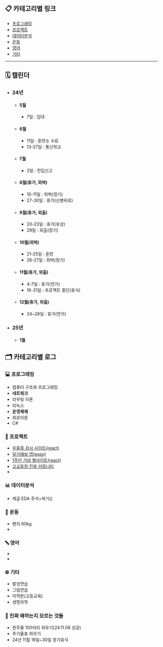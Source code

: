 ## 📋 **카테고리별 링크**
- [프로그래밍](#프로그래밍)  
- [프로젝트](#프로젝트)
- [데이터분석](#데이터분석)
- [운동](#운동)
- [영어](#영어)
- [기타](#기타)  

---
## 🗓 캘린더
  - ### 24년

    - #### 5월
      - 7일 : 입대

    - #### 6월
      - 11일 : 훈련소 수료
      - 13-27일 : 통신학교

    - #### 7월
      - 2일 : 전입신고

    - #### 8월(휴가, 외박)
      - 10-11일 : 외박(정기)
      - 27-30일 : 휴가(신병위로)

    - #### 9월(휴가, 외출)
      - 20-23일 : 휴가(포상)
      - 29일 : 외출(정기)

    - #### 10월(외박)
      - 21-25일 : 훈련
      - 26-27일 : 외박(정기)

    - #### 11월(휴가, 외출)
      - 4-7일 : 휴가(연가)
      - 16-31일 : 프로젝트 중단(휴식)


    - #### 12월(휴가, 외출)
      - 24~26일 : 휴가(연가)
      


  - ### 25년

    - #### 1월



## 🗂️ **카테고리별 로그**

### 💻 <a id="프로그래밍"></a> 프로그래밍
  - 컴퓨터 구조와 프로그래밍
  - **네트워크**
  - 라우팅 이론
  - 리눅스
  - **운영체제**
  - 회로이론
  - C#


### 📔 <a id="프로젝트"></a> 프로젝트
  - [우울증 검사 사이트(react)](https://github.com/Usopked/Phone_first)
  - [일기예보 앱(expo)](https://github.com/Usopked/DemoApp)
  - [1주년 기념 웹사이트(react)](https://github.com/Usopked/Event)
  - [고교동창 전용 커뮤니티](https://github.com/Usopked/Deagan_Incide)
  - 


### 📊 <a id="데이터분석"></a> 데이터분석
  - 캐글 EDA 주석+복기()
  
### 🏃 <a id="운동"></a> 운동 
  - 벤치 60kg
  - 

### 🔤 <a id="영어"></a> 영어
  - 
  -

### 🌐 <a id="기타"></a> 기타
  - 발성연습
  - 그림연습
  - 미적분(고등교육)
  - 생명과학

### 🏓 진짜 왜하는지 모르는 것들
  - 원주율 100자리 외우기(24.11.08 성공)
  - 주기율표 외우기
  - 24년 11월 16일~30일 장기휴식







